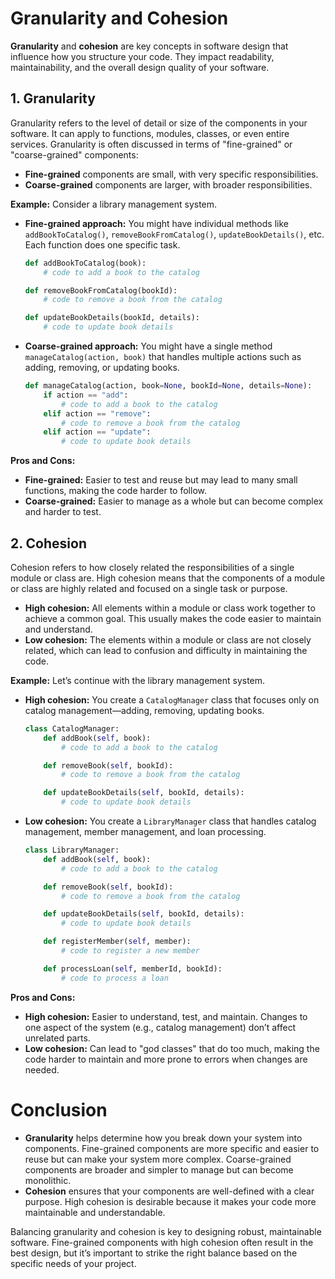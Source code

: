 # Granularity and Cohesion

**Granularity** and **cohesion** are key concepts in software design that influence how you structure your code. They impact readability, maintainability, and the overall design quality of your software.

## 1. Granularity
Granularity refers to the level of detail or size of the components in your software. It can apply to functions, modules, classes, or even entire services. Granularity is often discussed in terms of "fine-grained" or "coarse-grained" components:

- **Fine-grained** components are small, with very specific responsibilities.
- **Coarse-grained** components are larger, with broader responsibilities.

**Example:**
Consider a library management system. 

- **Fine-grained approach:** You might have individual methods like `addBookToCatalog()`, `removeBookFromCatalog()`, `updateBookDetails()`, etc. Each function does one specific task.
  
  ```python
  def addBookToCatalog(book):
      # code to add a book to the catalog

  def removeBookFromCatalog(bookId):
      # code to remove a book from the catalog

  def updateBookDetails(bookId, details):
      # code to update book details
  ```

- **Coarse-grained approach:** You might have a single method `manageCatalog(action, book)` that handles multiple actions such as adding, removing, or updating books.

  ```python
  def manageCatalog(action, book=None, bookId=None, details=None):
      if action == "add":
          # code to add a book to the catalog
      elif action == "remove":
          # code to remove a book from the catalog
      elif action == "update":
          # code to update book details
  ```

**Pros and Cons:**
- **Fine-grained:** Easier to test and reuse but may lead to many small functions, making the code harder to follow.
- **Coarse-grained:** Easier to manage as a whole but can become complex and harder to test.

## 2. Cohesion
Cohesion refers to how closely related the responsibilities of a single module or class are. High cohesion means that the components of a module or class are highly related and focused on a single task or purpose.

- **High cohesion:** All elements within a module or class work together to achieve a common goal. This usually makes the code easier to maintain and understand.
- **Low cohesion:** The elements within a module or class are not closely related, which can lead to confusion and difficulty in maintaining the code.

**Example:**
Let’s continue with the library management system.

- **High cohesion:** You create a `CatalogManager` class that focuses only on catalog management—adding, removing, updating books.

  ```python
  class CatalogManager:
      def addBook(self, book):
          # code to add a book to the catalog

      def removeBook(self, bookId):
          # code to remove a book from the catalog

      def updateBookDetails(self, bookId, details):
          # code to update book details
  ```

- **Low cohesion:** You create a `LibraryManager` class that handles catalog management, member management, and loan processing.

  ```python
  class LibraryManager:
      def addBook(self, book):
          # code to add a book to the catalog

      def removeBook(self, bookId):
          # code to remove a book from the catalog

      def updateBookDetails(self, bookId, details):
          # code to update book details

      def registerMember(self, member):
          # code to register a new member

      def processLoan(self, memberId, bookId):
          # code to process a loan
  ```

**Pros and Cons:**
- **High cohesion:** Easier to understand, test, and maintain. Changes to one aspect of the system (e.g., catalog management) don’t affect unrelated parts.
- **Low cohesion:** Can lead to "god classes" that do too much, making the code harder to maintain and more prone to errors when changes are needed.

# Conclusion
- **Granularity** helps determine how you break down your system into components. Fine-grained components are more specific and easier to reuse but can make your system more complex. Coarse-grained components are broader and simpler to manage but can become monolithic.
- **Cohesion** ensures that your components are well-defined with a clear purpose. High cohesion is desirable because it makes your code more maintainable and understandable.

Balancing granularity and cohesion is key to designing robust, maintainable software. Fine-grained components with high cohesion often result in the best design, but it’s important to strike the right balance based on the specific needs of your project.
